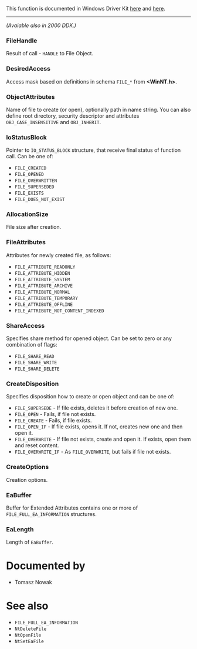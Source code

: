 This function is documented in Windows Driver Kit [here](https://learn.microsoft.com/en-us/windows-hardware/drivers/ddi/ntifs/nf-ntifs-ntcreatefile) and [here](https://learn.microsoft.com/en-us/windows-hardware/drivers/ddi/wdm/nf-wdm-zwcreatefile).

---

*(Avaiable also in 2000 DDK.)*

### FileHandle

Result of call - `HANDLE` to File Object.

### DesiredAccess

Access mask based on definitions in schema `FILE_*` from **\<WinNT.h\>**.

### ObjectAttributes

Name of file to create (or open), optionally path in name string. You can also define root directory, security descriptor and attributes `OBJ_CASE_INSENSITIVE` and `OBJ_INHERIT`.

### IoStatusBlock

Pointer to `IO_STATUS_BLOCK` structure, that receive final status of function call. Can be one of:

* `FILE_CREATED`
* `FILE_OPENED`
* `FILE_OVERWRITTEN`
* `FILE_SUPERSEDED`
* `FILE_EXISTS`
* `FILE_DOES_NOT_EXIST`

### AllocationSize

File size after creation.

### FileAttributes

Attributes for newly created file, as follows:

* `FILE_ATTRIBUTE_READONLY`
* `FILE_ATTRIBUTE_HIDDEN`
* `FILE_ATTRIBUTE_SYSTEM`
* `FILE_ATTRIBUTE_ARCHIVE`
* `FILE_ATTRIBUTE_NORMAL`
* `FILE_ATTRIBUTE_TEMPORARY`
* `FILE_ATTRIBUTE_OFFLINE`
* `FILE_ATTRIBUTE_NOT_CONTENT_INDEXED`

### ShareAccess

Specifies share method for opened object. Can be set to zero or any combination of flags:

* `FILE_SHARE_READ`
* `FILE_SHARE_WRITE`
* `FILE_SHARE_DELETE`

### CreateDisposition

Specifies disposition how to create or open object and can be one of:

* `FILE_SUPERSEDE` - If file exists, deletes it before creation of new one.
* `FILE_OPEN` - Fails, if file not exists.
* `FILE_CREATE` - Fails, if file exists.
* `FILE_OPEN_IF` - If file exists, opens it. If not, creates new one and then open it.
* `FILE_OVERWRITE` - If file not exists, create and open it. If exists, open them and reset content.
* `FILE_OVERWRITE_IF` - As `FILE_OVERWRITE`, but fails if file not exists.

### CreateOptions

Creation options.

### EaBuffer

Buffer for Extended Attributes contains one or more of `FILE_FULL_EA_INFORMATION` structures.

### EaLength

Length of `EaBuffer`.

# Documented by

* Tomasz Nowak

# See also

* `FILE_FULL_EA_INFORMATION`
* `NtDeleteFile`
* `NtOpenFile`
* `NtSetEaFile`
